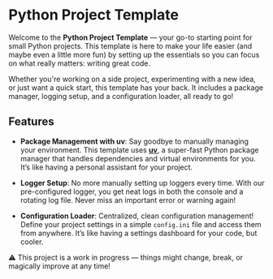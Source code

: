 # Python Project Template

Welcome to the **Python Project Template** — your go-to starting point for small Python projects. This template is here to make your life easier (and maybe even a little more fun) by setting up the essentials so you can focus on what really matters: writing great code.

Whether you're working on a side project, experimenting with a new idea, or just want a quick start, this template has your back. It includes a package manager, logging setup, and a configuration loader, all ready to go!

## Features

- **Package Management with uv**: Say goodbye to manually managing your environment. This template uses [**uv**](https://github.com/astral-sh/uv), a super-fast Python package manager that handles dependencies and virtual environments for you. It’s like having a personal assistant for your project.
  
- **Logger Setup**: No more manually setting up loggers every time. With our pre-configured logger, you get neat logs in both the console and a rotating log file. Never miss an important error or warning again!

- **Configuration Loader**: Centralized, clean configuration management! Define your project settings in a simple `config.ini` file and access them from anywhere. It’s like having a settings dashboard for your code, but cooler.

⚠️ This project is a work in progress — things might change, break, or magically improve at any time!
